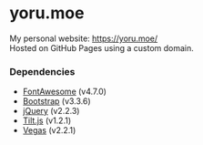 # yoru.moe
My personal website: https://yoru.moe/  
Hosted on GitHub Pages using a custom domain.

### Dependencies
* [FontAwesome](https://github.com/FortAwesome/Font-Awesome) (v4.7.0)
* [Bootstrap](https://github.com/twbs/bootstrap) (v3.3.6)
* [jQuery](https://github.com/jquery/jquery) (v2.2.3)
* [Tilt.js](https://github.com/gijsroge/tilt.js) (v1.2.1)
* [Vegas](https://github.com/jaysalvat/vegas) (v2.2.1)
